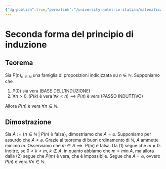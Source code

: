 ```yaml
---
{"dg-publish":true,"permalink":"/university-notes-in-italian/matematica-discreta/alcuni-teoremi-da-sapere/1-2-seconda-forma-del-principio-di-induzione/","created":"2022-04-17T15:51:04.312+02:00","updated":"2023-01-23T16:20:09.820+01:00"}
---
```


# Seconda forma del principio di induzione
## Teorema
Sia ${P(n)}_{n \in \mathbb{N}}$ una famiglia di proposizioni indicizzata su $n \in \mathbb N$. Supponiamo che 
1. $P(0)$ sia vera (BASE DELL'INDUZIONE)
2. $\forall n > 0, (P(k) \text{ è vera } \forall k < n) \implies P(n) \text{ è vera}$ (PASSO INDUTTIVO)

Allora $P(n)$ è vera $\forall n \in \mathbb N$. 

## Dimostrazione
Sia $A := \{n \in \mathbb N \ | \ P(n) \text{ è falsa}\}$, dimostriamo che $A = \varnothing$.
Supponiamo per assurdo che $A \neq \varnothing$. Grazie al teorema di buon ordinamento di $\mathbb N$, $A$ ammette minimo $m$. Osserviamo che $m \in A \implies \text{ P(m) è falsa}$.
Da (1) segue che $m \neq 0$.
Inoltre, se $0 < k < m,\  k \notin A$, in quanto abbiamo che $m = min \ A$, ma allora dalla (2) segue che $P(m)$ è vera, che è impossibile. Segue che $A = \varnothing$, ovvero $P(n) \text{ è vera} \ \forall n \in \mathbb N$.
